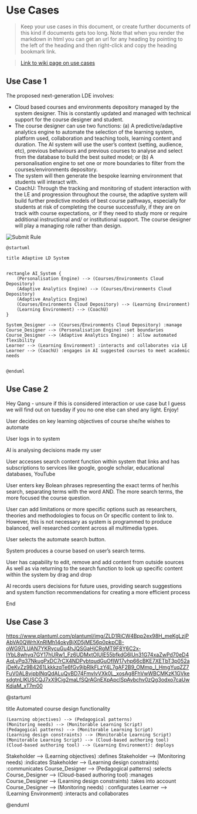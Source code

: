 # Use Cases

> Keep your use cases in this document, or create further documents of this kind if documents gets too long. Note that when you render the markdown in html you can get an url for any heading by pointing to the left of the heading and then right-click and copy the heading bookmark link. 

> [Link to wiki page on use cases](https://github.sydney.edu.au/crli/EDPC5022-2019/wiki/Use-case-Diagrams) 


## Use Case 1

The proposed next-generation LDE involves:
- Cloud based courses and environments depository managed by the system designer. This is constantly updated and managed with technical support for the course designer and student.
- The course designer can use two functions: 
(a) A predictive/adaptive analytics engine to automate the selection of the learning system, platform used, collaboration and teaching tools, learning content and duration. The AI system will use the user’s context (setting, audience, etc), previous behaviours and previous courses to analyse and select from the database to build the best suited model; or 
(b) A personalisation engine to set one or more boundaries to filter from the courses/environments depository.
- The system will then generate the bespoke learning environment that students will interact with.
- CoachU: Through the tracking and monitoring of student interaction with the LE and progression throughout the course, the adaptive system will build further predictive models of best course pathways, especially for students at risk of completing the course successfully, if they are on track with course expectations, or if they need to study more or require additional instructional and/ or institutional support. The course designer will play a managing role rather than design.


![Submit Rule](https://www.plantuml.com/plantuml/img/jP8nJmCn38Nt_0gFxL2ntu1QjHsGEY0XvifDJB2KE5NiAvmG_vsKemXGGJ2GBR7pFRydpzMmMf-JSyQM21O1zyO7WiqARWOroiwvIjvGuh5yjHrVuSb1EvDhgbe44oiQ5u6rH1QQmcns2PDbwQkINgpbmBL89Z65PIfzW1NjYxALEan7qBlmej46Ow__mHhhlsEDkXl2AYmHFZI_OSwMJjEYlx-T7jlSitDZPjiLAKUX-XT7q6KKZEJ6zY-Cx-Blb0nsfPU0bKdFV_uXyWumfV80s5l9Q1JWBj4ZxpYn3UxL-8boFeMEnQYYRvPG0lYI4kvARIY50oDirfyffy0wajZSAh2qPGFjOxiSzVsO5bY1JCqSUWoKsOCG1MrBEYS9RP5V0000)


```
@startuml

title Adaptive LD System


rectangle AI_System {
    (Personalisation Engine) --> (Courses/Environments Cloud Depository)
    (Adaptive Analytics Engine) --> (Courses/Environments Cloud Depository)
    (Adaptive Analytics Engine)
    (Courses/Environments Cloud Depository) --> (Learning Environment)
    (Learning Environment) --> (CoachU)    
}

System_Designer --> (Courses/Environments Cloud Depository) :manage
Course_Designer --> (Personalisation Engine) :set boundaries
Course_Designer --> (Adaptive Analytics Engine) : allow automated flexibility
Learner --> (Learning Environment) :interacts and collaborates via LE
Learner --> (CoachU) :engages in AI suggested courses to meet academic needs


@enduml
```

## Use Case 2

Hey Qang - unsure if this is considered interaction or use case but I guess we will find out on tuesday if you no one else can shed any light. Enjoy!


User decides on key learning objectives of course she/he wishes to automate 



User logs in to system 



AI is analysing decisions made my user 





User accesses search content function within system that links and has subscriptions to services like google, google scholar, educational databases, YouTube



User enters key Bolean phrases representing the exact terms of her/his search, separating terms with the word AND. The more search terms, the more focused the course question.



User can add limitations or more specific options such as researchers, theories and methodologies to focus on Or specific content to link to. However, this is not necessary as system is programmed to produce balanced, well researched content across all multimedia types.



User selects the automate search button. 



System produces a course based on user’s search terms.



User has capability to edit, remove and add content from outside sources As well as via returning to the search function to look up specific content within the system by drag and drop 



AI records users decisions for future uses, providing search suggestions and system function recommendations for creating a more efficient process 





End 

## Use Case 3

https://www.plantuml.com/plantuml/img/ZLD1RiCW4Bpp2ex98H_meKgLzjPAbVA0QWrhXnRlMh14okyBjXD5jME56p0pkpCB-oWG97LUAN7YKRycuGu4hJQSGaHjCRgMT9F8Y6C2x-IYbL8whyq7GY17hURw1_Fz6UDMxtOlUlE55bfkdG6lUn31G74xaZwPd70eD4AqLyPq37NkugPxDC7rCX4NDPybtqudGuOfIW17yhp66cBKE7XETbT3p052ajDeKvZz9B4261LkkkzqTe6fGv9jbRlkFLzY4L7gAF2B9_OMmp_I_HmgYuqZZ7FuV0AL8vjpbINqQdALuQvBD74FmvlvVXk0L_xosAg8FhVwWBCMKzK1GVkesdgtnLlKUSCQJ7xX9Cig2maLfSQrAGnEXpApclSpAvbchv0zQg3odxo7caUwKdiaM_xT7m00


@startuml

title Automated course design functionality 


    (Learning objectives) --> (Pedagogical patterns)
    (Monitoring needs) --> (Monitorable Learning Script)
    (Pedagogical patterns) --> (Monitorable Learning Script)
    (Learning design constraints) --> (Monitorable Learning Script)
    (Monitorable Learning Script) --> (Cloud-based authoring tool)
    (Cloud-based authoring tool) --> (Learning Environment): deploys
   

Stakeholder --> (Learning objectives) :defines
Stakeholder --> (Monitoring needs) :indicates
Stakeholder --> (Learning design constraints) :communicates
Course_Designer --> (Pedagogical patterns) :selects
Course_Designer --> (Cloud-based authoring tool) :manages
Course_Designer --> (Learning design constraints) :takes into account
Course_Designer --> (Monitoring needs) : configurates
Learner --> (Learning Environment) :interacts and collaborates


@enduml


